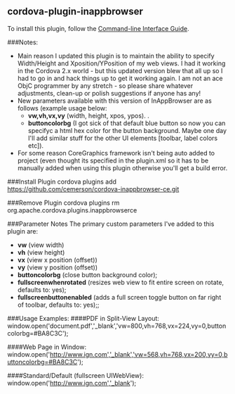 cordova-plugin-inappbrowser
-----------------------------
To install this plugin, follow the [Command-line Interface Guide](http://cordova.apache.org/docs/en/edge/guide_cli_index.md.html#The%20Command-line%20Interface).

###Notes:
- Main reason I updated this plugin is to maintain the ability to specify Width/Height and Xposition/YPosition of my web views. I had it working in the Cordova 2.x world - but this updated version blew that all up so I had to go in and hack things up to get it working again. I am not an ace ObjC programmer by any stretch - so please share whatever adjustments, clean-up or polish suggestions if anyone has any!
- New parameters available with this version of InAppBrowser are as follows (example usage below:
    - **vw,vh,vx,vy** (width, height, xpos, ypos). .
    - **buttoncolorbg** (I got sick of that default blue button so now you can specifyc a html hex color for the button background. Maybe one day I'll add similar stuff for the other UI elements [toolbar, label colors etc]).
- For some reason CoreGraphics framework isn't being auto added to project (even thought its specified in the plugin.xml so it has to be manually added when using this plugin otherwise you'll get a build error.

###Install Plugin
cordova plugins add https://github.com/cemerson/cordova-inappbrowser-ce.git

###Remove Plugin
cordova plugins rm org.apache.cordova.plugins.inappbrowserce

###Parameter Notes
The primary custom parameters I've added to this plugin are:
- **vw** (view width)
- **vh** (view height)
- **vx** (view x position (offset))
- **vy** (view y position (offset))
- **buttoncolorbg** (close button background color);
- **fullscreenwhenrotated** (resizes web view to fit entire screen on rotate, defaults to: yes);
- **fullscreenbuttonenabled** (adds a full screen toggle button on far right of toolbar, defaults to: yes);;

###Usage Examples:
####PDF in Split-View Layout:
    window.open('document.pdf','_blank','vw=800,vh=768,vx=224,vy=0,buttoncolorbg=#BA8C3C');

####Web Page in Window:
    window.open('http://www.ign.com','_blank','vw=568,vh=768,vx=200,vy=0,buttoncolorbg=#BA8C3C');

####Standard/Default (fullscreen UIWebView):
    window.open('http://www.ign.com','_blank');
